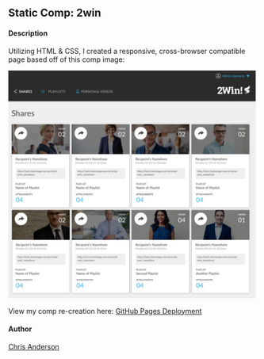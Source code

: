## Static Comp: 2win

#### Description

Utilizing HTML & CSS, I created a responsive, cross-browser compatible page based off of this comp image:

<img src="./static_comp.jpg" width="500">

View my comp re-creation here: [GitHub Pages Deployment](https://mistercanderson.github.io/static_comp_2win/)

#### Author

[Chris Anderson](https://github.com/mistercanderson)
